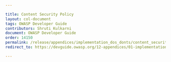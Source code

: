 ```yaml
---

title: Content Security Policy
layout: col-document
tags: OWASP Developer Guide
contributors: Shruti Kulkarni
document: OWASP Developer Guide
order: 14150
permalink: /release/appendices/implementation_dos_donts/content_security_policy/
redirect_to: https://devguide.owasp.org/12-appendices/01-implementation-dos-donts/05-content-security-policy/

---
```

